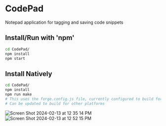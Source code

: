 # CodePad
Notepad application for tagging and saving code snippets

## Install/Run with 'npm'
```bash
cd CodePad/
npm install
npm start
```

## Install Natively
```bash
cd CodePad/
npm install
npm run make
# This uses the forge.config.js file, currently configured to build for MacOS
# Can be updated to build for other platforms
```

![Screen Shot 2024-02-13 at 12 35 14 PM](https://github.com/michaelMondoro/CodePad/assets/38412172/300b6bdb-704a-45b5-b65e-94aa7cd79281)
![Screen Shot 2024-02-13 at 12 52 15 PM](https://github.com/michaelMondoro/CodePad/assets/38412172/b91a62f5-1bf2-4888-972f-e9bd2eff1f4a)
